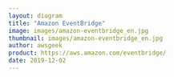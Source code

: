 ```yaml
---
layout: diagram
title: "Amazon EventBridge"
image: images/amazon-eventbridge_en.jpg
thumbnail: images/amazon-eventbridge_en.jpg
author: awsgeek
product: https://aws.amazon.com/eventbridge/
date: 2019-12-02
---
```

